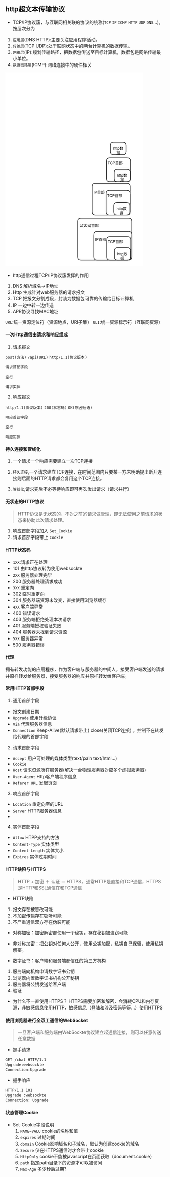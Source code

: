 ## http超文本传输协议

 * TCP/IP协议簇，与互联网相关联的协议的统称(`TCP` `IP` `ICMP` `HTTP` `UDP` `DNS`...)，按层次分为

  1. `应用层`(DNS HTTP):主要关注应用程序活动。
  2. `传输层`(TCP UDP):处于联网状态中的两台计算机的数据传输。
  3. `网络层`(IP):规划传输路径，把数据包传送至目标计算机，数据包是网络传输最小单位。
  4. `数据链路层`(ICMP):网络连接中的硬件相关



 ![TCP/IP协议簇数据](https://github.com/luyufa/NodeLearning/blob/master/network/tcp:ip.png)


 * http通信过程TCP/IP协议簇发挥的作用
  1. DNS 解析域名->IP地址
  2. Http 生成针对web服务器的请求报文
  3. TCP 把报文分割成段，封装为数据包可靠的传输给目标计算机
  4. IP 一边中转一边传送
  5. APR协议寻找MAC地址


 `URL`:统一资源定位符（资源地点，URI子集）
 `ULI`:统一资源标示符（互联网资源）



 #### 一次Http通信由请求和响应组成

 1. 请求报文

 `post(方法)` `/api(URL)` `http/1.1(协议版本)`

 `请求首部字段`

 `空行`

 `请求实体`

2. 响应报文

 `http/1.1(协议版本)` `200(状态码)` `OK(原因短语)`

 `响应首部字段`

 `空行`

 `响应实体`



 #### 持久连接和管线化

 1. 一个请求一个响应需要建立一次TCP连接

 2. `持久连接`,一个请求建立TCP连接，在时间范围内只要某一方未明确提出断开连接则后面的HTTP请求都会复用这个TCP连接。
 3. `管线化`,请求完后不必等待响应即可再次发出请求（请求并行）


 #### 无状态的HTTP协议
 >HTTP协议是无状态的，不对之前的请求做管理，即无法使用之前请求的状态来协助此次请求处理。

 1. 响应首部字段加入 `Set_Cookie`
 2. 请求首部字段带上 `Cookie`


#### HTTP状态码

* `1XX`:请求正在处理
 * 101 由http协议转为使用websockte
* `2XX` 服务器处理完毕
 * 200 服务器处理请求成功
* `3XX` 重定向
 * 302 临时重定向
 * 304 服务器端资源未改变，直接使用浏览器缓存
* `4XX` 客户端异常
 * 400 错误请求
 * 403 服务端拒绝处理本次请求
 * 401 服务端授权验证失败
 * 404 服务器未找到请求资源
* `5XX` 服务器异常
 * 500 服务器错误


#### 代理

拥有转发功能的应用程序，作为客户端与服务器的中间人，接受客户端发送的请求并原样转发给服务器，接受服务器的响应并原样转发给客户端。

#### 常用HTTP首部字段

1. 通用首部字段
 * 报文创建日期
 * `Upgrade` 使用升级协议
 * `Via` 代理服务器信息
 * `Connection` Keep-Alive(默认请求带上) close(关闭TCP连接) ，控制不在转发给代理的首部字段
2. 请求首部字段
 * `Accept` 用户可处理的媒体类型(text/pain text/html...)
 * `Cookie`
 * `Host` 请求资源所在服务器(解决一台物理服务器对应多个虚拟服务器)
 * `User-Agent` Http客户端程序信息
 * `Referer URL` 发起页面
3. 响应首部字段
 * `Location` 重定向至的URL
 * `Server` HTTP服务器信息
 *
4. 实体首部字段
 * `Allow` HTPP支持的方法
 * `Content-Type` 实体类型
 * `Content-Length` 实体大小
 * `EXpires` 实体过期时间



#### HTTP缺陷与HTTPS
> HTTP + 加密 ＋ 认证 ＝ HTTPS，通常HTTP是直接和TCP通信，HTTPS是HTTP和SSL通信在和TCP通信

* HTTP缺陷
 1. 报文存在被篡改可能
 2. 不加密传输存在窃听可能
 3. 不严重通信双方存在伪装可能

* 对称加密：加密解密都使用一个秘钥，存在秘钥被盗窃可能
* 非对称加密：把公钥对任何人公开，使用公钥加密，私钥自己保留，使用私钥解密。

* 数字证书：客户端和服务端都信任的第三方机构
 1. 服务端向机构申请数字证书公钥
 2. 浏览器内置数字证书机构公开秘钥
 3. 服务器将公钥发送给客户端
 4. 验证

* 为什么不一直使用HTTPS？
 HTTPS需要加密和解密，会消耗CPU和内存资源，非敏感信息使用HTTP，敏感信息（登陆和涉及密码等等...）使用HTTPS


 #### 使用浏览器进行全双工通信的WebSocket
 > 一旦客户端和服务端由WebSockte协议建立起通信连接，则可以任意传送任意数据

 * 握手请求

  ```
 GET /chat HTTP/1.1
 Upgrade:websockte
 Connection:Upgrade
  ```
 * 握手响应

 ```
 HTTP/1.1 101
 Upgrade :websockte
 Connection: Upgrade
 ```

 #### 状态管理Cookie

* Set-Cookie字段说明
  1. `NAME=VALU` cookie的名称和值
  2. `expires` 过期时间
  3. `domain` Cookie影响域名和子域名，默认为创建cookie的域名
  4. `Secure` 仅在HTTPS通信时才会带上cookie
  5. `HttpOnly` cookie不能被javascript在页面获取（document.cookie）
  6. `path` 指定path目录下的资源才可以被访问
  7. `Max-Age` 多少秒后过期?


